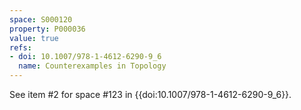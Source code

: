 ```yaml
---
space: S000120
property: P000036
value: true
refs:
- doi: 10.1007/978-1-4612-6290-9_6
  name: Counterexamples in Topology
---
```


See item #2 for space #123 in {{doi:10.1007/978-1-4612-6290-9_6}}.
